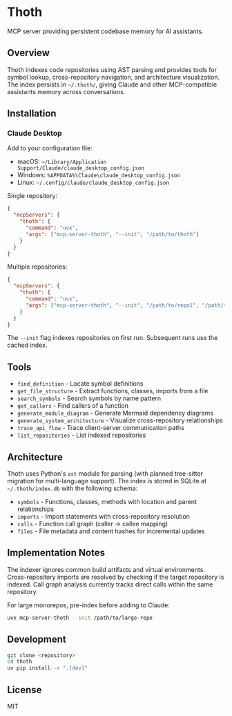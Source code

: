 # Thoth

MCP server providing persistent codebase memory for AI assistants.

## Overview

Thoth indexes code repositories using AST parsing and provides tools for symbol lookup, cross-repository navigation, and architecture visualization. The index persists in `~/.thoth/`, giving Claude and other MCP-compatible assistants memory across conversations.

## Installation

### Claude Desktop

Add to your configuration file:
- macOS: `~/Library/Application Support/Claude/claude_desktop_config.json`
- Windows: `%APPDATA%\Claude\claude_desktop_config.json`
- Linux: `~/.config/claude/claude_desktop_config.json`

Single repository:
```json
{
  "mcpServers": {
    "thoth": {
      "command": "uvx",
      "args": ["mcp-server-thoth", "--init", "/path/to/thoth"]
    }
  }
}
```

Multiple repositories:
```json
{
  "mcpServers": {
    "thoth": {
      "command": "uvx",
      "args": ["mcp-server-thoth", "--init", "/path/to/repo1", "/path/to/repo2"]
    }
  }
}
```

The `--init` flag indexes repositories on first run. Subsequent runs use the cached index.


## Tools

- `find_definition` - Locate symbol definitions
- `get_file_structure` - Extract functions, classes, imports from a file
- `search_symbols` - Search symbols by name pattern
- `get_callers` - Find callers of a function
- `generate_module_diagram` - Generate Mermaid dependency diagrams
- `generate_system_architecture` - Visualize cross-repository relationships
- `trace_api_flow` - Trace client-server communication paths
- `list_repositories` - List indexed repositories

## Architecture

Thoth uses Python's `ast` module for parsing (with planned tree-sitter migration for multi-language support). The index is stored in SQLite at `~/.thoth/index.db` with the following schema:

- `symbols` - Functions, classes, methods with location and parent relationships
- `imports` - Import statements with cross-repository resolution
- `calls` - Function call graph (caller → callee mapping)
- `files` - File metadata and content hashes for incremental updates

## Implementation Notes

The indexer ignores common build artifacts and virtual environments. Cross-repository imports are resolved by checking if the target repository is indexed. Call graph analysis currently tracks direct calls within the same repository.

For large monorepos, pre-index before adding to Claude:
```bash
uvx mcp-server-thoth --init /path/to/large-repo
```

## Development

```bash
git clone <repository>
cd thoth
uv pip install -e ".[dev]"
```

## License

MIT